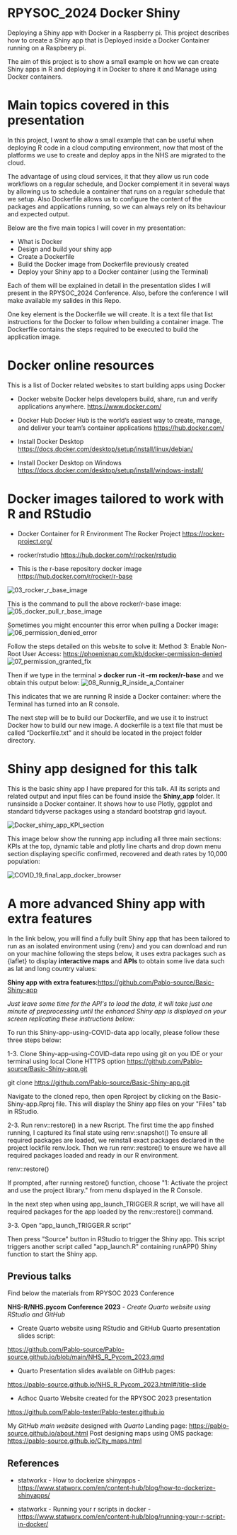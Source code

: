 # RPYSOC_2024 Docker Shiny

Deploying a Shiny app with Docker in a Raspberry pi. This project describes how to create a Shiny app that is Deployed inside a Docker Container running on a Raspbeery pi.

The aim of this project is to show a small example on how we can create Shiny apps in R and deploying it in Docker to share it and Manage using Docker containers. 

# Main topics covered in this presentation

In this project, I want to show a small example that can be useful when deploying R code in a cloud computing environment, now that most of the platforms we use to create and deploy apps in the NHS are migrated to the cloud. 

The advantage of using cloud services, it that they allow us run code workflows on a regular schedule,  and Docker complement it in several ways by allowing us to schedule a container that runs on a regular schedule that we setup. Also Dockerfile allows us to configure the content of the packages and applications running, so we can always rely on its behaviour and expected output. 

Below are the five main topics I will cover in my presentation:

- What is Docker
- Design and build your shiny app
- Create a Dockerfile
- Build the Docker image from Dockerfile previously created
- Deploy your Shiny app to a Docker container (using the Terminal)

Each of them will be explained in detail in the presentation slides I will present in the RPYSOC_2024 Conference. 
Also, before the conference I will make available my salides in this Repo.

One key element is the Dockerfile we will create. It is a text file that list instructions for the Docker to follow when building a container image. The Dockerfile contains the steps required to be executed to build the application image.


# Docker online resources 

This is a list of Docker related websites to start building apps using Docker

- Docker website
Docker helps developers build, share, run and verify applications anywhere.
<https://www.docker.com/>

- Docker Hub
Docker Hub is the world’s easiest way to create, manage, and deliver your team’s container applications
<https://hub.docker.com/>

- Install Docker Desktop 
<https://docs.docker.com/desktop/setup/install/linux/debian/>

- Install Docker Desktop on Windows
<https://docs.docker.com/desktop/setup/install/windows-install/>

# Docker images tailored to work with R and RStudio

- Docker Container for R Environment
The Rocker Project 
<https://rocker-project.org/>

- rocker/rstudio
<https://hub.docker.com/r/rocker/rstudio>

- This is the r-base repository docker image
<https://hub.docker.com/r/rocker/r-base>

![03_rocker_r_base_image](https://github.com/user-attachments/assets/31b4c484-a1d1-4f6f-b15b-f2cb940188b3)

This is the command to pull the above rocker/r-base image: 
![05_docker_pull_r_base_image](https://github.com/user-attachments/assets/3b12718a-4ff9-4849-921a-aeebb81b495a)

Sometimes you might encounter this error when pulling a Docker image: 
![06_permission_denied_error](https://github.com/user-attachments/assets/b0cea689-6fb9-40a4-829d-142417c9c9c0)

Follow the steps detailed on this website to solve it: Method 3: Enable Non-Root User Access: <https://phoenixnap.com/kb/docker-permission-denied>
![07_permission_granted_fix](https://github.com/user-attachments/assets/2bad94e3-24f4-4c0e-8163-258bcf088f68)

Then if we type in the terminal **> docker run -it –rm rocker/r-base** and we obtain this output below: 
![08_Runnig_R_inside_a_Container](https://github.com/user-attachments/assets/9c8aaef8-d1d0-412c-b284-2546937db0b7)

This indicates that we are running R inside a Docker container: where the Terminal has turned into an R console. 

The next step will be to build our Dockerfile, and we use it to instruct Docker how to build our new image. A dockerfile is a text file that must be called “Dockerfile.txt” and it should be located in the project folder directory. 


# Shiny app designed for this talk
This is the basic shiny app I have prepared for this talk. All its scripts and related output and input files can be found inside the **Shiny_app** folder. It runsinside a Docker container. It shows how to use Plotly, ggpplot and standard tidyverse packages using a standard bootstrap grid layout.

![Docker_shiny_app_KPI_section](https://github.com/user-attachments/assets/98f867f7-772c-4c31-80b2-e65c061a8e11)

This image below show the running app including all three main sections: KPIs at the top, dynamic table and plotly line charts and drop down menu section displaying specific confirmed, recovered and death rates by 10,000 population: 

![COVID_19_final_app_docker_browser](https://github.com/user-attachments/assets/e8b62dc4-a7e1-49f8-9952-f35231d7e9d9)


# A more advanced Shiny app with extra features 

In the link below, you will find a fully built Shiny app that has been tailored to run as an isolated environment using {renv} and you can download and run on your machine following the steps below, it uses extra packages such as {laflet} to display **interactive maps** and **APIs** to obtain some live data such as lat and long country values: 

**Shiny app with extra features:**<https://github.com/Pablo-source/Basic-Shiny-app>


*Just leave some time for the API's to load the data, it will take just one minute of preprocessing until the enhanced Shiny app is displayed on your screen replicating these instructions below:*

To run this Shiny-app-using-COVID-data app locally, please follow these three steps below:

1-3. Clone Shiny-app-using-COVID-data repo using git on you IDE or your terminal using local Clone HTTPS option https://github.com/Pablo-source/Basic-Shiny-app.git

git clone https://github.com/Pablo-source/Basic-Shiny-app.git

Navigate to the cloned repo, then open Rproject by clicking on the Basic-Shiny-app.Rproj file. This will display the Shiny app files on your "Files" tab in RStudio.

2-3. Run renv::restore() in a new Rscript. The first time the app finshed running, I captured its final state using renv::snapshot() To ensure all required packages are loaded, we reinstall exact packages declared in the project lockfile renv.lock. Then we run renv::restore() to ensure we have all required packages loaded and ready in our R environment.

renv::restore()

If prompted, after running restore() function, choose "1: Activate the project and use the project library." from menu displayed in the R Console.

In the next step when using app_launch_TRIGGER.R script, we will have all required packages for the app loaded by the renv::restore() command.

3-3. Open “app_launch_TRIGGER.R script”

Then press "Source" button in RStudio to trigger the Shiny app.
This script triggers another script called "app_launch.R" containing runAPP() Shiny function to start the Shiny app.

## Previous talks

Find below the materials from RPYSOC 2023 Conference
  
**NHS-R/NHS.pycom Conference 2023** - *Create Quarto website using RStudio and GitHub*

-  Create Quarto website using RStudio and GitHub
Quarto presentation slides script:

<https://github.com/Pablo-source/Pablo-source.github.io/blob/main/NHS_R_Pycom_2023.qmd>

- Quarto Presentation slides available on GitHub pages:
  
<https://pablo-source.github.io/NHS_R_Pycom_2023.html#/title-slide>

- Adhoc Quarto Website created for the RPYSOC 2023 presentation
  
<https://github.com/Pablo-tester/Pablo-tester.github.io>

My *GitHub main website* designed with *Quarto*
Landing page: <https://pablo-source.github.io/about.html>
Post designing maps using OMS package: <https://pablo-source.github.io/City_maps.html>

## References

- statworkx - How to dockerize shinyapps -  <https://www.statworx.com/en/content-hub/blog/how-to-dockerize-shinyapps/>
  
- statworkx - Running your r scripts in docker -  <https://www.statworx.com/en/content-hub/blog/running-your-r-script-in-docker/>
